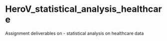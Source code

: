 # HeroV_statistical_analysis_healthcare
Assignment deliverables on - statistical analysis on healthcare data
